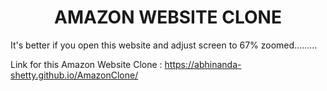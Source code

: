 <center><h1>AMAZON WEBSITE CLONE</h1></center>
It's better if you open this website and adjust screen to 67% zoomed.........
<p>Link for this Amazon Website Clone : <a href="https://abhinanda-shetty.github.io/AmazonClone/">https://abhinanda-shetty.github.io/AmazonClone/ </a>
